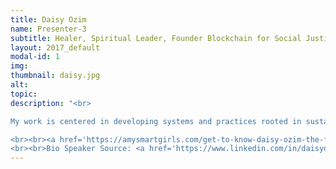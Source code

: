 ```yaml
---
title: Daisy Ozim
name: Presenter-3 
subtitle: Healer, Spiritual Leader, Founder Blockchain for Social Justice
layout: 2017_default
modal-id: 1
img: 
thumbnail: daisy.jpg
alt:
topic: 
description: "<br>

My work is centered in developing systems and practices rooted in sustainability and equity. Ive had the honor of working on health programs and policy from the international to local level, have developed a successful social enterprise, working to promote equity in the Blockchain ecosystem and supporting the correct application of venture capital.

<br><br><a href='https://amysmartgirls.com/get-to-know-daisy-ozim-the-force-behind-resilient-wellness-5a78506f7583'>Force of Wellness</a><br><br> <a href='/http://www.youtube.com/results?search_query=daisy+ozim'>Educational Playlist</a>
<br><br>Bio Speaker Source: <a href='https://www.linkedin.com/in/daisyozim/'>Daisy Ozim Presenter Portrait</a>"
---
```

